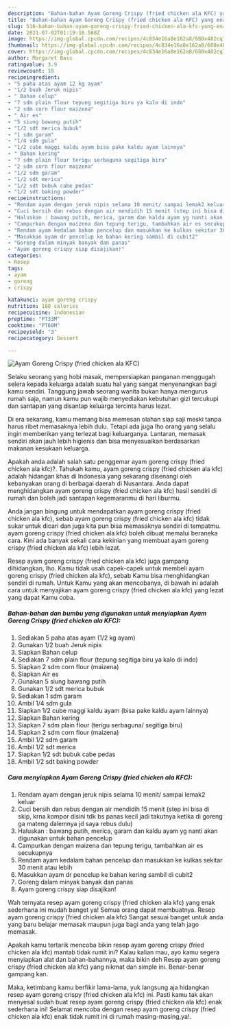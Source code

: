 ```yaml
---
description: "Bahan-bahan Ayam Goreng Crispy (fried chicken ala KFC) yang enak dan Mudah Dibuat"
title: "Bahan-bahan Ayam Goreng Crispy (fried chicken ala KFC) yang enak dan Mudah Dibuat"
slug: 516-bahan-bahan-ayam-goreng-crispy-fried-chicken-ala-kfc-yang-enak-dan-mudah-dibuat
date: 2021-07-02T01:19:16.588Z
image: https://img-global.cpcdn.com/recipes/4c834e16a8e162a8/680x482cq70/ayam-goreng-crispy-fried-chicken-ala-kfc-foto-resep-utama.jpg
thumbnail: https://img-global.cpcdn.com/recipes/4c834e16a8e162a8/680x482cq70/ayam-goreng-crispy-fried-chicken-ala-kfc-foto-resep-utama.jpg
cover: https://img-global.cpcdn.com/recipes/4c834e16a8e162a8/680x482cq70/ayam-goreng-crispy-fried-chicken-ala-kfc-foto-resep-utama.jpg
author: Margaret Bass
ratingvalue: 3.9
reviewcount: 10
recipeingredient:
- "5 paha atas ayam 12 kg ayam"
- "1/2 buah Jeruk nipis"
- " Bahan celup"
- "7 sdm plain flour tepung segitiga biru ya kalo di indo"
- "2 sdm corn flour maizena"
- " Air es"
- "5 siung bawang putih"
- "1/2 sdt merica bubuk"
- "1 sdm garam"
- "1/4 sdm gula"
- "1/2 cube maggi kaldu ayam bisa pake kaldu ayam lainnya"
- " Bahan kering"
- "7 sdm plain flour terigu serbaguna segitiga biru"
- "2 sdm corn flour maizena"
- "1/2 sdm garam"
- "1/2 sdt merica"
- "1/2 sdt bubuk cabe pedas"
- "1/2 sdt baking powder"
recipeinstructions:
- "Rendam ayam dengan jeruk nipis selama 10 menit/ sampai lemak2 keluar"
- "Cuci bersih dan rebus dengan air mendidih 15 menit (step ini bisa di skip, krna kompor disini tdk bs panas kecil jadi takutnya ketika di goreng ga mateng dalemnya jd saya rebus dulu)"
- "Haluskan : bawang putih, merica, garam dan kaldu ayam yg nanti akan digunakan untuk bahan pencelup"
- "Campurkan dengan maizena dan tepung terigu, tambahkan air es secukupnya"
- "Rendam ayam kedalam bahan pencelup dan masukkan ke kulkas sekitar 30 menit atau lebih"
- "Masukkan ayam dr pencelup ke bahan kering sambil di cubit2"
- "Goreng dalam minyak banyak dan panas"
- "Ayam goreng crispy siap disajikan!"
categories:
- Resep
tags:
- ayam
- goreng
- crispy

katakunci: ayam goreng crispy 
nutrition: 188 calories
recipecuisine: Indonesian
preptime: "PT33M"
cooktime: "PT60M"
recipeyield: "3"
recipecategory: Dessert

---
```



![Ayam Goreng Crispy (fried chicken ala KFC)](https://img-global.cpcdn.com/recipes/4c834e16a8e162a8/680x482cq70/ayam-goreng-crispy-fried-chicken-ala-kfc-foto-resep-utama.jpg)

Selaku seorang yang hobi masak, mempersiapkan panganan menggugah selera kepada keluarga adalah suatu hal yang sangat menyenangkan bagi kamu sendiri. Tanggung jawab seorang  wanita bukan hanya mengurus rumah saja, namun kamu pun wajib menyediakan kebutuhan gizi tercukupi dan santapan yang disantap keluarga tercinta harus lezat.

Di era  sekarang, kamu memang bisa memesan olahan siap saji meski tanpa harus ribet memasaknya lebih dulu. Tetapi ada juga lho orang yang selalu ingin memberikan yang terlezat bagi keluarganya. Lantaran, memasak sendiri akan jauh lebih higienis dan bisa menyesuaikan berdasarkan makanan kesukaan keluarga. 



Apakah anda adalah salah satu penggemar ayam goreng crispy (fried chicken ala kfc)?. Tahukah kamu, ayam goreng crispy (fried chicken ala kfc) adalah hidangan khas di Indonesia yang sekarang disenangi oleh kebanyakan orang di berbagai daerah di Nusantara. Anda dapat menghidangkan ayam goreng crispy (fried chicken ala kfc) hasil sendiri di rumah dan boleh jadi santapan kegemaranmu di hari liburmu.

Anda jangan bingung untuk mendapatkan ayam goreng crispy (fried chicken ala kfc), sebab ayam goreng crispy (fried chicken ala kfc) tidak sukar untuk dicari dan juga kita pun bisa memasaknya sendiri di tempatmu. ayam goreng crispy (fried chicken ala kfc) boleh dibuat memalui beraneka cara. Kini ada banyak sekali cara kekinian yang membuat ayam goreng crispy (fried chicken ala kfc) lebih lezat.

Resep ayam goreng crispy (fried chicken ala kfc) juga gampang dihidangkan, lho. Kamu tidak usah capek-capek untuk membeli ayam goreng crispy (fried chicken ala kfc), sebab Kamu bisa menghidangkan sendiri di rumah. Untuk Kamu yang akan mencobanya, di bawah ini adalah cara untuk menyajikan ayam goreng crispy (fried chicken ala kfc) yang lezat yang dapat Kamu coba.

<!--inarticleads1-->

##### Bahan-bahan dan bumbu yang digunakan untuk menyiapkan Ayam Goreng Crispy (fried chicken ala KFC):

1. Sediakan 5 paha atas ayam (1/2 kg ayam)
1. Gunakan 1/2 buah Jeruk nipis
1. Siapkan  Bahan celup
1. Sediakan 7 sdm plain flour (tepung segitiga biru ya kalo di indo)
1. Siapkan 2 sdm corn flour (maizena)
1. Siapkan  Air es
1. Gunakan 5 siung bawang putih
1. Gunakan 1/2 sdt merica bubuk
1. Sediakan 1 sdm garam
1. Ambil 1/4 sdm gula
1. Siapkan 1/2 cube maggi kaldu ayam (bisa pake kaldu ayam lainnya)
1. Siapkan  Bahan kering
1. Siapkan 7 sdm plain flour (terigu serbaguna/ segitiga biru)
1. Siapkan 2 sdm corn flour (maizena)
1. Ambil 1/2 sdm garam
1. Ambil 1/2 sdt merica
1. Siapkan 1/2 sdt bubuk cabe pedas
1. Ambil 1/2 sdt baking powder




<!--inarticleads2-->

##### Cara menyiapkan Ayam Goreng Crispy (fried chicken ala KFC):

1. Rendam ayam dengan jeruk nipis selama 10 menit/ sampai lemak2 keluar
1. Cuci bersih dan rebus dengan air mendidih 15 menit (step ini bisa di skip, krna kompor disini tdk bs panas kecil jadi takutnya ketika di goreng ga mateng dalemnya jd saya rebus dulu)
1. Haluskan : bawang putih, merica, garam dan kaldu ayam yg nanti akan digunakan untuk bahan pencelup
1. Campurkan dengan maizena dan tepung terigu, tambahkan air es secukupnya
1. Rendam ayam kedalam bahan pencelup dan masukkan ke kulkas sekitar 30 menit atau lebih
1. Masukkan ayam dr pencelup ke bahan kering sambil di cubit2
1. Goreng dalam minyak banyak dan panas
1. Ayam goreng crispy siap disajikan!




Wah ternyata resep ayam goreng crispy (fried chicken ala kfc) yang enak sederhana ini mudah banget ya! Semua orang dapat membuatnya. Resep ayam goreng crispy (fried chicken ala kfc) Sangat sesuai banget untuk anda yang baru belajar memasak maupun juga bagi anda yang telah jago memasak.

Apakah kamu tertarik mencoba bikin resep ayam goreng crispy (fried chicken ala kfc) mantab tidak rumit ini? Kalau kalian mau, ayo kamu segera menyiapkan alat dan bahan-bahannya, maka bikin deh Resep ayam goreng crispy (fried chicken ala kfc) yang nikmat dan simple ini. Benar-benar gampang kan. 

Maka, ketimbang kamu berfikir lama-lama, yuk langsung aja hidangkan resep ayam goreng crispy (fried chicken ala kfc) ini. Pasti kamu tak akan menyesal sudah buat resep ayam goreng crispy (fried chicken ala kfc) enak sederhana ini! Selamat mencoba dengan resep ayam goreng crispy (fried chicken ala kfc) enak tidak rumit ini di rumah masing-masing,ya!.

